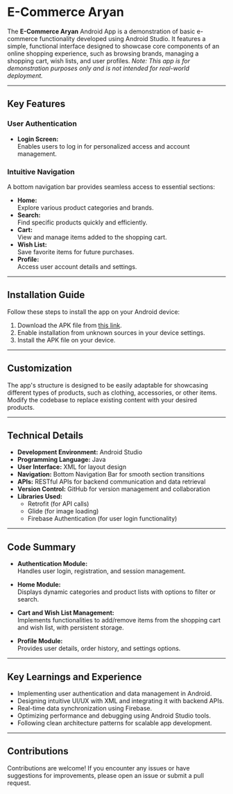 # E-Commerce Aryan

The **E-Commerce Aryan** Android App is a demonstration of basic e-commerce functionality developed using Android Studio. It features a simple, functional interface designed to showcase core components of an online shopping experience, such as browsing brands, managing a shopping cart, wish lists, and user profiles. *Note: This app is for demonstration purposes only and is not intended for real-world deployment.*

---

## Key Features

### User Authentication
- **Login Screen:**  
  Enables users to log in for personalized access and account management.

### Intuitive Navigation
A bottom navigation bar provides seamless access to essential sections:
- **Home:**  
  Explore various product categories and brands.
- **Search:**  
  Find specific products quickly and efficiently.
- **Cart:**  
  View and manage items added to the shopping cart.
- **Wish List:**  
  Save favorite items for future purchases.
- **Profile:**  
  Access user account details and settings.

---

## Installation Guide

Follow these steps to install the app on your Android device:

1. Download the APK file from [this link](https://drive.google.com/file/d/1c-RSZk3cExW4wPMk_JKySfvxU2vlnMRG/view?usp=sharing).
2. Enable installation from unknown sources in your device settings.
3. Install the APK file on your device.

---

## Customization

The app's structure is designed to be easily adaptable for showcasing different types of products, such as clothing, accessories, or other items. Modify the codebase to replace existing content with your desired products.

---

## Technical Details

- **Development Environment:** Android Studio
- **Programming Language:** Java
- **User Interface:** XML for layout design
- **Navigation:** Bottom Navigation Bar for smooth section transitions
- **APIs:** RESTful APIs for backend communication and data retrieval
- **Version Control:** GitHub for version management and collaboration
- **Libraries Used:**
  - Retrofit (for API calls)
  - Glide (for image loading)
  - Firebase Authentication (for user login functionality)

---

## Code Summary

- **Authentication Module:**  
  Handles user login, registration, and session management.
  
- **Home Module:**  
  Displays dynamic categories and product lists with options to filter or search.

- **Cart and Wish List Management:**  
  Implements functionalities to add/remove items from the shopping cart and wish list, with persistent storage.

- **Profile Module:**  
  Provides user details, order history, and settings options.

---

## Key Learnings and Experience

- Implementing user authentication and data management in Android.
- Designing intuitive UI/UX with XML and integrating it with backend APIs.
- Real-time data synchronization using Firebase.
- Optimizing performance and debugging using Android Studio tools.
- Following clean architecture patterns for scalable app development.

---

## Contributions

Contributions are welcome! If you encounter any issues or have suggestions for improvements, please open an issue or submit a pull request.
